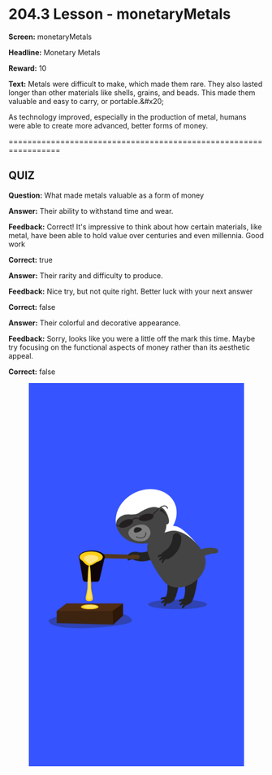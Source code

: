 # 204.3 Lesson - monetaryMetals

**Screen:** monetaryMetals

**Headline:** Monetary Metals

**Reward:** 10

**Text:** Metals were difficult to make, which made them rare. They also lasted longer than other materials like shells, grains, and beads. This made them valuable and easy to carry, or portable.&amp;#x20;

As technology improved, especially in the production of metal, humans were able to create more advanced, better forms of money.


=================================================================

## QUIZ

**Question:** What made metals valuable as a form of money


**Answer:** Their ability to withstand time and wear.

**Feedback:** Correct! It&#x27;s impressive to think about how certain materials, like metal, have been able to hold value over centuries and even millennia. Good work

**Correct:** true

**Answer:** Their rarity and difficulty to produce.

**Feedback:** Nice try, but not quite right. Better luck with your next answer

**Correct:** false

**Answer:** Their colorful and decorative appearance.

**Feedback:** Sorry, looks like you were a little off the mark this time. Maybe try focusing on the functional aspects of money rather than its aesthetic appeal.

**Correct:** false


<figure><img src="../.gitbook/assets/204-03.png" alt=""><figcaption></figcaption></figure>

